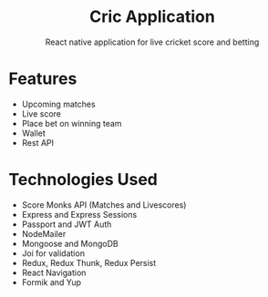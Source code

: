 <h1 align="center">Cric Application</h1>
<p align="center">React native application for live cricket score and betting</p>

# Features
- Upcoming matches
- Live score
- Place bet on winning team
- Wallet
- Rest API

# Technologies Used
- Score Monks API (Matches and Livescores)
- Express and Express Sessions
- Passport and JWT Auth
- NodeMailer
- Mongoose and MongoDB
- Joi for validation
- Redux, Redux Thunk, Redux Persist
- React Navigation
- Formik and Yup

